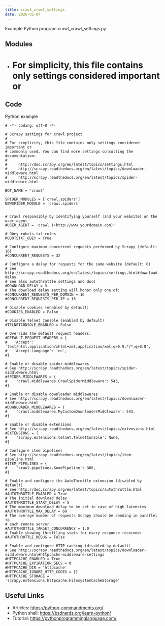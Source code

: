```yaml
---
title: crawl_crawl_settings
date: 2020-05-07
---
```

Example Python program crawl_crawl_settings.py

## Modules

* # For simplicity, this file contains only settings considered important or

## Code

Python example

    # -*- coding: utf-8 -*-
    
    # Scrapy settings for crawl project
    #
    # For simplicity, this file contains only settings considered important or
    # commonly used. You can find more settings consulting the documentation:
    #
    #     http://doc.scrapy.org/en/latest/topics/settings.html
    #     http://scrapy.readthedocs.org/en/latest/topics/downloader-middleware.html
    #     http://scrapy.readthedocs.org/en/latest/topics/spider-middleware.html
    
    BOT_NAME = 'crawl'
    
    SPIDER_MODULES = ['crawl.spiders']
    NEWSPIDER_MODULE = 'crawl.spiders'
    
    
    # Crawl responsibly by identifying yourself (and your website) on the user-agent
    #USER_AGENT = 'crawl (+http://www.yourdomain.com)'
    
    # Obey robots.txt rules
    ROBOTSTXT_OBEY = True
    
    # Configure maximum concurrent requests performed by Scrapy (default: 16)
    #CONCURRENT_REQUESTS = 32
    
    # Configure a delay for requests for the same website (default: 0)
    # See http://scrapy.readthedocs.org/en/latest/topics/settings.html#download-delay
    # See also autothrottle settings and docs
    #DOWNLOAD_DELAY = 3
    # The download delay setting will honor only one of:
    #CONCURRENT_REQUESTS_PER_DOMAIN = 16
    #CONCURRENT_REQUESTS_PER_IP = 16
    
    # Disable cookies (enabled by default)
    #COOKIES_ENABLED = False
    
    # Disable Telnet Console (enabled by default)
    #TELNETCONSOLE_ENABLED = False
    
    # Override the default request headers:
    #DEFAULT_REQUEST_HEADERS = {
    #   'Accept': 'text/html,application/xhtml+xml,application/xml;q=0.9,*/*;q=0.8',
    #   'Accept-Language': 'en',
    #}
    
    # Enable or disable spider middlewares
    # See http://scrapy.readthedocs.org/en/latest/topics/spider-middleware.html
    #SPIDER_MIDDLEWARES = {
    #    'crawl.middlewares.CrawlSpiderMiddleware': 543,
    #}
    
    # Enable or disable downloader middlewares
    # See http://scrapy.readthedocs.org/en/latest/topics/downloader-middleware.html
    #DOWNLOADER_MIDDLEWARES = {
    #    'crawl.middlewares.MyCustomDownloaderMiddleware': 543,
    #}
    
    # Enable or disable extensions
    # See http://scrapy.readthedocs.org/en/latest/topics/extensions.html
    #EXTENSIONS = {
    #    'scrapy.extensions.telnet.TelnetConsole': None,
    #}
    
    # Configure item pipelines
    # See http://scrapy.readthedocs.org/en/latest/topics/item-pipeline.html
    #ITEM_PIPELINES = {
    #    'crawl.pipelines.SomePipeline': 300,
    #}
    
    # Enable and configure the AutoThrottle extension (disabled by default)
    # See http://doc.scrapy.org/en/latest/topics/autothrottle.html
    #AUTOTHROTTLE_ENABLED = True
    # The initial download delay
    #AUTOTHROTTLE_START_DELAY = 5
    # The maximum download delay to be set in case of high latencies
    #AUTOTHROTTLE_MAX_DELAY = 60
    # The average number of requests Scrapy should be sending in parallel to
    # each remote server
    #AUTOTHROTTLE_TARGET_CONCURRENCY = 1.0
    # Enable showing throttling stats for every response received:
    #AUTOTHROTTLE_DEBUG = False
    
    # Enable and configure HTTP caching (disabled by default)
    # See http://scrapy.readthedocs.org/en/latest/topics/downloader-middleware.html#httpcache-middleware-settings
    #HTTPCACHE_ENABLED = True
    #HTTPCACHE_EXPIRATION_SECS = 0
    #HTTPCACHE_DIR = 'httpcache'
    #HTTPCACHE_IGNORE_HTTP_CODES = []
    #HTTPCACHE_STORAGE = 'scrapy.extensions.httpcache.FilesystemCacheStorage'
    

## Useful Links

- Articles: https://python-commandments.org/
- Python shell: https://bsdnerds.org/learn-python/
- Tutorial: https://pythonprogramminglanguage.com/
